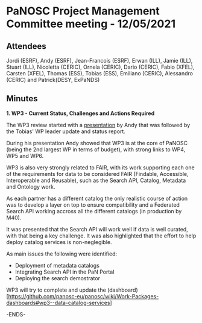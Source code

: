 PaNOSC Project Management Committee meeting - 12/05/2021 
========================================================


Attendees
-------
Jordi (ESRF), Andy (ESRF), Jean-Francois (ESRF), Erwan (ILL), Jamie (ILL), Stuart (ILL), Nicoletta (CERIC), Ornela (CERIC), Dario (CERIC), Fabio (XFEL), Carsten (XFEL), Thomas (ESS), Tobias (ESS), Emiliano (CERIC), Alessandro (CERIC) and Patrick(DESY, ExPaNDS)


Minutes
-------	

**1. WP3 - Current Status, Challenges and Actions Required**

The WP3 review started with a [presentation](https://github.com/panosc-eu/panosc/blob/master/Work%20Packages/WP9%20Outreach%20and%20communication/Presentations/PaNOSC_WP3_review_20210512.pdf) by Andy that was followed by the Tobias' WP leader update and status report.

During his presentation Andy showed that WP3 is at the core of PaNOSC (being the 2nd largest WP in terms of budget), with strong links to WP4, WP5 and WP6. 

WP3 is also very strongly related to FAIR, with its work supporting each one of the requirements for data to be considered FAIR (Findable, Accessible, Interoperable and Reusable), such as the Search API, Catalog, Metadata and Ontology work.

As each partner has a different catalog the only realistic course of action was to develop a layer on top to ensure compatibility and a Federated Search API working accross all the different catalogs (in production by M40).

It was presented that the Search API will work well if data is well curated, with that being a key challenge. It was also highlighted that the effort to help deploy catalog services is non-neglegible.

As main issues the following were identified:
* Deployment of metadata catalogs
* Integrating Search API in the PaN Portal
* Deploying the search demostrator

WP3 will try to complete and update the (dashboard)[https://github.com/panosc-eu/panosc/wiki/Work-Packages-dashboards#wp3--data-catalog-services]

-ENDS-
